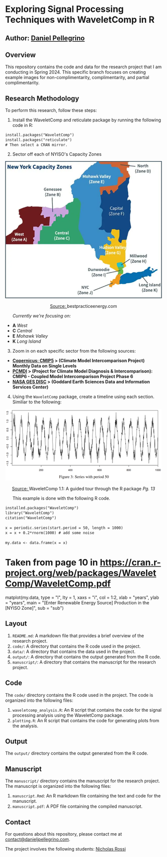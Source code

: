 # Exploring Signal Processing Techniques with WaveletComp in R

## Author: [Daniel Pellegrino](https://danieljpellegrino.com/)

## Overview

This repository contains the code and data for the research project that I am conducting in Spring 2024.
This specific branch focuses on creating example images for non-complimentarity, complimentarity, and partial complimentarity.

## Research Methodology

To perform this research, follow these steps:

1. Install the WaveletComp and reticulate package by running the following code in R:

```{r}
install.packages("WaveletComp")
install.packages("reticulate")
# Then select a CRAN mirror.
```

2. Sector off each of NYISO's Capacity Zones

<p align="center">
  <img src="NY-Capacity-Zones.png" alt="New York Capcity Zones" width=550>
  <p align="center">
    <a href="https://bestpracticeenergy.com/2020/04/02/new-york-electricity-supply-price-components/">
        Source:
    </a>
    bestpracticeenergy.com
  </p>
</p>

&nbsp;&nbsp;&nbsp;&nbsp;&nbsp;&nbsp;_Currently we're focusing on:_

- **A** _West_
- **C** _Central_
- **E** _Mohawk Valley_
- **K** _Long Island_

3. Zoom in on each specific sector from the following sources:

- **[Copernicus: CMIP5](https://cds.climate.copernicus.eu/cdsapp#!/dataset/projections-cmip5-monthly-single-levels?tab=form) > (Climate Model Intercomparison Project) Monthly Data on Single Levels**
- **[PCMDI](https://pcmdi.llnl.gov/CMIP6/) > (Project for Climate Model Diagnosis & Intercomparison): CMIP6 - Coupled Model Intercomparison Project Phase 6**
- **[NASA GES DISC](https://disc.gsfc.nasa.gov/) > (Goddard Earth Sciences Data and Information Services Center)**

4. Using the `WaveletComp` package, create a timeline using each section. Similiar to the following:
<p align="center">
  <img src="Figure-3.png" alt="New York Capcity Zones" width=550>
  <p align="center">
    <a href="http://www.hs-stat.com/projects/WaveletComp/WaveletComp_guided_tour.pdf/">
        Source:
    </a>
    WaveletComp 1.1: A guided tour through the R package <i>Pg. 13</i>
  </p>
</p>
&nbsp;&nbsp;&nbsp;&nbsp;&nbsp;&nbsp;This example is done with the following R code.

```{r}
installed.packages("WaveletComp")
library("WaveletComp")
citation("WaveletComp")

x = periodic.series(start.period = 50, length = 1000)
x = x + 0.2*rnorm(1000) # add some noise

my.data <- data.frame(x = x)
```

# Taken from page 10 in https://cran.r-project.org/web/packages/WaveletComp/WaveletComp.pdf

matplot(my.data, type = "l", lty = 1, xaxs = "i", col = 1:2,
xlab = "years", ylab = "years",
main = "[Enter Renewable Energy Source] Production in the [NYISO Zone]",
sub = "sub")

## Layout

1. `README.md`: A markdown file that provides a brief overview of the research project.
2. `code/`: A directory that contains the R code used in the project.
3. `data/`: A directory that contains the data used in the project.
4. `output/`: A directory that contains the output generated from the R code.
5. `manuscript/`: A directory that contains the manuscript for the research project.

## Code

The `code/` directory contains the R code used in the project. The code is organized into the following files:

1. `waveletcomp_analysis.R`: An R script that contains the code for the signal processing analysis using the WaveletComp package.
2. `plotting.R`: An R script that contains the code for generating plots from the analysis.

## Output

The `output/` directory contains the output generated from the R code.

## Manuscript

The `manuscript/` directory contains the manuscript for the research project. The manuscript is organized into the following files:

1. `manuscript.Rmd`: An R markdown file containing the text and code for the manuscript.
2. `manuscript.pdf`: A PDF file containing the compiled manuscript.

## Contact

For questions about this repository, please contact me at [contact@danieljpellegrino.com](contact@danieljpellegrino.com).

The project involves the following students: [Nicholas Rossi](https://github.com/NickRossi89)

```

```
